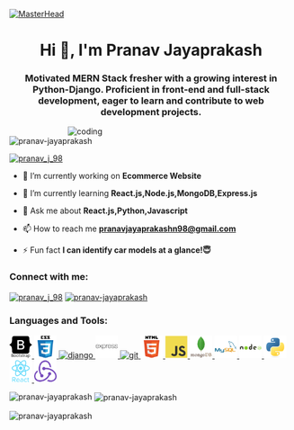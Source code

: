 
[![MasterHead](https://pbs.twimg.com/media/DQlOsZyVAAAXfAx.jpg)](https://rishavchanda.io)
<h1 align="center">Hi 👋, I'm Pranav Jayaprakash</h1>
<h3 align="center">Motivated MERN Stack fresher with a growing interest in Python-Django. Proficient in front-end and full-stack development, eager to learn and contribute to web development projects.</h3>

<img src="https://i.pinimg.com/originals/e4/26/70/e426702edf874b181aced1e2fa5c6cde.gif" alt="coding" width="400" align="right">
<p align="left"> <img src="https://komarev.com/ghpvc/?username=pranav-jayaprakash&label=Profile%20views&color=0e75b6&style=flat" alt="pranav-jayaprakash" /> </p>

<p align="left"> <a href="https://twitter.com/pranav_j_98" target="blank"><img src="https://img.shields.io/twitter/follow/pranav_j_98?logo=twitter&style=for-the-badge" alt="pranav_j_98" /></a> </p>

- 🔭 I’m currently working on **Ecommerce Website**

- 🌱 I’m currently learning **React.js,Node.js,MongoDB,Express.js**

- 💬 Ask me about **React.js,Python,Javascript**

- 📫 How to reach me **pranavjayaprakashn98@gmail.com**

- ⚡ Fun fact **I can identify car models at a glance!😇**

<h3 align="left">Connect with me:</h3>
<p align="left">
<a href="https://twitter.com/pranav_j_98" target="blank"><img align="center" src="https://raw.githubusercontent.com/rahuldkjain/github-profile-readme-generator/master/src/images/icons/Social/twitter.svg" alt="pranav_j_98" height="30" width="40" /></a>
<a href="https://linkedin.com/in/pranav-jayaprakash" target="blank"><img align="center" src="https://raw.githubusercontent.com/rahuldkjain/github-profile-readme-generator/master/src/images/icons/Social/linked-in-alt.svg" alt="pranav-jayaprakash" height="30" width="40" /></a>
</p>

<h3 align="left">Languages and Tools:</h3>
<p align="left"> <a href="https://getbootstrap.com" target="_blank" rel="noreferrer"> <img src="https://raw.githubusercontent.com/devicons/devicon/master/icons/bootstrap/bootstrap-plain-wordmark.svg" alt="bootstrap" width="40" height="40"/> </a> <a href="https://www.w3schools.com/css/" target="_blank" rel="noreferrer"> <img src="https://raw.githubusercontent.com/devicons/devicon/master/icons/css3/css3-original-wordmark.svg" alt="css3" width="40" height="40"/> </a> <a href="https://www.djangoproject.com/" target="_blank" rel="noreferrer"> <img src="https://cdn.worldvectorlogo.com/logos/django.svg" alt="django" width="40" height="40"/> </a> <a href="https://expressjs.com" target="_blank" rel="noreferrer"> <img src="https://raw.githubusercontent.com/devicons/devicon/master/icons/express/express-original-wordmark.svg" alt="express" width="40" height="40"/> </a> <a href="https://git-scm.com/" target="_blank" rel="noreferrer"> <img src="https://www.vectorlogo.zone/logos/git-scm/git-scm-icon.svg" alt="git" width="40" height="40"/> </a> <a href="https://www.w3.org/html/" target="_blank" rel="noreferrer"> <img src="https://raw.githubusercontent.com/devicons/devicon/master/icons/html5/html5-original-wordmark.svg" alt="html5" width="40" height="40"/> </a> <a href="https://developer.mozilla.org/en-US/docs/Web/JavaScript" target="_blank" rel="noreferrer"> <img src="https://raw.githubusercontent.com/devicons/devicon/master/icons/javascript/javascript-original.svg" alt="javascript" width="40" height="40"/> </a> <a href="https://www.mongodb.com/" target="_blank" rel="noreferrer"> <img src="https://raw.githubusercontent.com/devicons/devicon/master/icons/mongodb/mongodb-original-wordmark.svg" alt="mongodb" width="40" height="40"/> </a> <a href="https://www.mysql.com/" target="_blank" rel="noreferrer"> <img src="https://raw.githubusercontent.com/devicons/devicon/master/icons/mysql/mysql-original-wordmark.svg" alt="mysql" width="40" height="40"/> </a> <a href="https://nodejs.org" target="_blank" rel="noreferrer"> <img src="https://raw.githubusercontent.com/devicons/devicon/master/icons/nodejs/nodejs-original-wordmark.svg" alt="nodejs" width="40" height="40"/> </a> <a href="https://www.python.org" target="_blank" rel="noreferrer"> <img src="https://raw.githubusercontent.com/devicons/devicon/master/icons/python/python-original.svg" alt="python" width="40" height="40"/> </a> <a href="https://reactjs.org/" target="_blank" rel="noreferrer"> <img src="https://raw.githubusercontent.com/devicons/devicon/master/icons/react/react-original-wordmark.svg" alt="react" width="40" height="40"/> </a> <a href="https://redux.js.org" target="_blank" rel="noreferrer"> <img src="https://raw.githubusercontent.com/devicons/devicon/master/icons/redux/redux-original.svg" alt="redux" width="40" height="40"/> </a> </p>

<p><img align="left" src="https://github-readme-stats.vercel.app/api/top-langs?username=pranav-jayaprakash&show_icons=true&locale=en&layout=compact" alt="pranav-jayaprakash" /></p>

<p>&nbsp;<img align="center" src="https://github-readme-stats.vercel.app/api?username=pranav-jayaprakash&show_icons=true&locale=en" alt="pranav-jayaprakash" /></p>

<p><img align="center" src="https://github-readme-streak-stats.herokuapp.com/?user=pranav-jayaprakash&" alt="pranav-jayaprakash" /></p>
